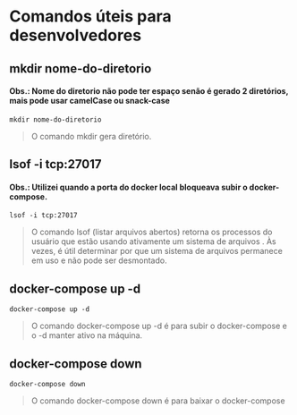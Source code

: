# Comandos úteis para desenvolvedores

## mkdir nome-do-diretorio

<h4>Obs.: Nome do diretorio não pode ter espaço senão é gerado 2 diretórios, mais pode usar camelCase ou snack-case</h4>

> <p>
    mkdir nome-do-diretorio
  </p>

> O comando mkdir gera diretório.

## lsof -i tcp:27017

<h4>Obs.: Utilizei quando a porta do docker local bloqueava subir o docker-compose.</h4>

> <p>
    lsof -i tcp:27017
  </p>

> O comando lsof (listar arquivos abertos) retorna os processos do usuário que estão usando ativamente um sistema de arquivos . Às vezes, é  útil determinar por que um sistema de arquivos permanece em uso e não pode ser desmontado.

## docker-compose up -d
>
> <p>
    docker-compose up -d
 </p>

> O comando docker-compose up -d é para subir o docker-compose e o -d manter ativo na máquina.

## docker-compose down
>
> <p>
    docker-compose down
 </p>

> O comando docker-compose down é para baixar o docker-compose
